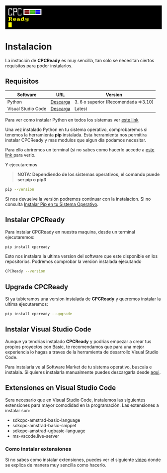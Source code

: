 
<p align="center"><img src="images/logo.png" alt="CPCReady" style="display: block; margin: 0 auto" /></p>

# Instalacion

La instación de **CPCReady** es muy sencilla, tan solo se necesitan ciertos requisitos para poder instalarlos.

## Requisitos

| Software | URL |Version |
| ------ | ------ | ------ |
| Python | [Descarga](https://www.python.org/downloads/) | 3. 6 o superior (Recomendada =>3.10)|
| Visual Studio Code |[Descarga](https://www.python.org/downloads/) | Latest|

Para ver como instalar Python en todos los sistemas ver [este link ](https://www.ionos.es/digitalguide/paginas-web/desarrollo-web/instalar-python/)

Una vez instalado Python en tu sistema operativo, comprobaremos si tenemos la herramienta **pip** instalada. Esta herramienta nos permitira instalar CPCReady y mas modulos que algun dia podamos necesitar. 

Para ello abriremos un terminal (si no sabes como hacerlo accede a [este link ](https://www.ionos.es/ayuda/correo/solucion-de-problemas-correo-basiccorreo-profesional/abrir-la-linea-de-comandos-terminal/#:~:text=Abrir%20la%20l%C3%ADnea%20de%20comandos%20en%20Windows,entrada%20con%20la%20tecla%20Enter.) para verlo.

Y ejecutaremos

> **NOTA: 
Dependiendo de los sistemas operativos, el comando puede ser pip o pip3**
>
```sh
pip --version
```
Si nos devuelve la versión podremos continuar con la instalacion. Si no consulta [Instalar Pip en tu Sistema Operativo](https://tecnonucleous.com/2018/01/28/como-instalar-pip-para-python-en-windows-mac-y-linux/).

## Instalar CPCReady

Para instalar CPCReady en nuestra maquina, desde un terminal ejecutaremos:

```sh
pip install cpcready
```
Esto nos instalara la ultima version del software que este disponible en los repositorios. Podremos comprobar la version instalada ejecutando

```sh
CPCReady --version
```

## Upgrade CPCReady

Si ya tubieramos una version instalada de **CPCReady** y queremos instalar la ultima ejecutaremos:

```sh
pip install cpcready --upgrade
```

## Instalar Visual Studio Code

Aunque ya tendrias instalado **CPCReady** y podrias empezar a crear tus propios proyectos con Basic, te recomendamos que para una mejor experiencia lo hagas a traves de la herramienta de desarrollo Visual Studio Code.

Para instalarla ve al Software Market de tu sistema operativo, buscala e instalala. Si quieres instalarla manualmente puedes descargarla desde [aqui](https://code.visualstudio.com/downloads/).


## Extensiones en Visual Studio Code

Sera necesario que en Visual Studio Code, instalemos las siguientes extensiones para mayor comodidad en la programación. Las extensiones a instalar son:

- sdkcpc-amstrad-basic-language
- sdkcpc-amstrad-basic-snippet
- sdkcpc-amstrad-ugbasic-language
- ms-vscode.live-server

### Como instalar extensiones

Si no sabes como instalar extensiones, puedes ver el siguiente [video](https://www.youtube.com/watch?app=desktop&v=kY02vXiIkqE/) donde se explica de manera muy sencilla como hacerlo.

